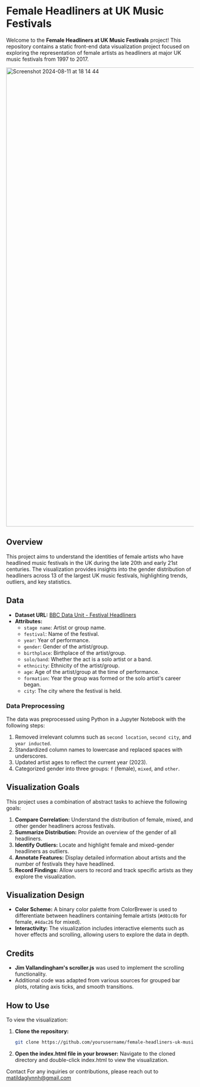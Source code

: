 # Female Headliners at UK Music Festivals

Welcome to the **Female Headliners at UK Music Festivals** project! This repository contains a static front-end data visualization project focused on exploring the representation of female artists as headliners at major UK music festivals from 1997 to 2017.

<img width="1234" alt="Screenshot 2024-08-11 at 18 14 44" src="https://github.com/user-attachments/assets/6227e6db-5e13-4b82-9740-24cfad551ee1">

## Overview

This project aims to understand the identities of female artists who have headlined music festivals in the UK during the late 20th and early 21st centuries. The visualization provides insights into the gender distribution of headliners across 13 of the largest UK music festivals, highlighting trends, outliers, and key statistics.

## Data

- **Dataset URL:** [BBC Data Unit - Festival Headliners](https://github.com/BBC-Data-Unit/music-festivals/blob/master/festival_headliners.csv)
- **Attributes:**
  - `stage name`: Artist or group name.
  - `festival`: Name of the festival.
  - `year`: Year of performance.
  - `gender`: Gender of the artist/group.
  - `birthplace`: Birthplace of the artist/group.
  - `solo/band`: Whether the act is a solo artist or a band.
  - `ethnicity`: Ethnicity of the artist/group.
  - `age`: Age of the artist/group at the time of performance.
  - `formation`: Year the group was formed or the solo artist's career began.
  - `city`: The city where the festival is held.

### Data Preprocessing

The data was preprocessed using Python in a Jupyter Notebook with the following steps:
1. Removed irrelevant columns such as `second location`, `second city`, and `year inducted`.
2. Standardized column names to lowercase and replaced spaces with underscores.
3. Updated artist ages to reflect the current year (2023).
4. Categorized gender into three groups: `f` (female), `mixed`, and `other`.

## Visualization Goals

This project uses a combination of abstract tasks to achieve the following goals:

1. **Compare Correlation:** Understand the distribution of female, mixed, and other gender headliners across festivals.
2. **Summarize Distribution:** Provide an overview of the gender of all headliners.
3. **Identify Outliers:** Locate and highlight female and mixed-gender headliners as outliers.
4. **Annotate Features:** Display detailed information about artists and the number of festivals they have headlined.
5. **Record Findings:** Allow users to record and track specific artists as they explore the visualization.

## Visualization Design

- **Color Scheme:** A binary color palette from ColorBrewer is used to differentiate between headliners containing female artists (`#d01c8b` for female, `#4dac26` for mixed).
- **Interactivity:** The visualization includes interactive elements such as hover effects and scrolling, allowing users to explore the data in depth.

## Credits

- **Jim Vallandingham's scroller.js** was used to implement the scrolling functionality.
- Additional code was adapted from various sources for grouped bar plots, rotating axis ticks, and smooth transitions.

## How to Use

To view the visualization:

1. **Clone the repository:**
   ```bash
   git clone https://github.com/yourusername/female-headliners-uk-music-festivals.git
   
2. **Open the index.html file in your browser:**
  Navigate to the cloned directory and double-click index.html to view the visualization.

Contact
For any inquiries or contributions, please reach out to matildaglynnh@gmail.com
